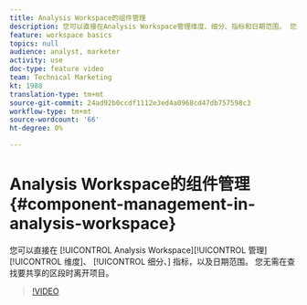 ```yaml
---
title: Analysis Workspace的组件管理
description: 您可以直接在Analysis Workspace管理维度、细分、指标和日期范围。 您无需在查找要共享的区段时离开项目。
feature: workspace basics
topics: null
audience: analyst, marketer
activity: use
doc-type: feature video
team: Technical Marketing
kt: 1988
translation-type: tm+mt
source-git-commit: 24ad92b0ccdf1112e3ed4a0968cd47db757598c3
workflow-type: tm+mt
source-wordcount: '66'
ht-degree: 0%

---
```



# Analysis Workspace的组件管理 {#component-management-in-analysis-workspace}

您可以直接在 [!UICONTROL Analysis Workspace][!UICONTROL 管理][!UICONTROL 维度]、 [!UICONTROL 细分、] 指标，以及日期范围。 您无需在查找要共享的区段时离开项目。

>[!VIDEO](https://video.tv.adobe.com/v/24095/?quality=12)
